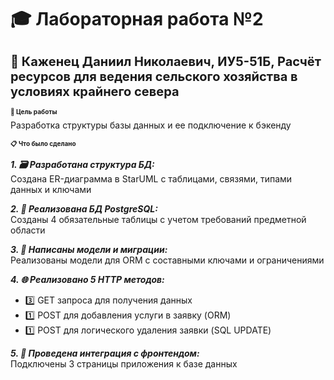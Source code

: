 # 🎓 Лабораторная работа №2

<h1 style="font-size: 20;"> 👋 Каженец Даниил Николаевич, ИУ5-51Б, Расчёт ресурсов для ведения сельского хозяйства в условиях крайнего севера </h1> 
<h1 style="font-size: 10;"> 🎯 Цель работы </h1> 
Разработка структуры базы данных и ее подключение к бэкенду

<h1 style="font-size: 10;"> 📋 Что было сделано </h1>

***1. 🗃️ Разработана структура БД:***  
Создана ER-диаграмма в StarUML с таблицами, связями, типами данных и ключами

***2. 🐘 Реализована БД PostgreSQL:***  
Созданы 4 обязательные таблицы с учетом требований предметной области

***3. 📝 Написаны модели и миграции:***  
Реализованы модели для ORM с составными ключами и ограничениями

***4. 🌐 Реализовано 5 HTTP методов:***  
- 3️⃣ GET запроса для получения данных  
- 1️⃣ POST для добавления услуги в заявку (ORM)  
- 1️⃣ POST для логического удаления заявки (SQL UPDATE)

***5. 🔗 Проведена интеграция с фронтендом:***  
Подключены 3 страницы приложения к базе данных
